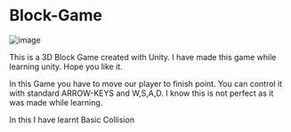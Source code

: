 # Block-Game
![image](https://user-images.githubusercontent.com/86593289/123753593-a869b400-d8d7-11eb-8673-0234a7e03572.png)

This is a 3D Block Game created with Unity. I have made this game while learning unity. Hope you like it.


In this Game you have to move our player to finish point.
You can control it with standard ARROW-KEYS and W,S,A,D.
I know this is not perfect as it was made while learning.


In this I have learnt Basic Collision 
